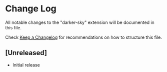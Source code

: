 # Change Log

All notable changes to the "darker-sky" extension will be documented in this file.

Check [Keep a Changelog](http://keepachangelog.com/) for recommendations on how to structure this file.

## [Unreleased]

- Initial release
